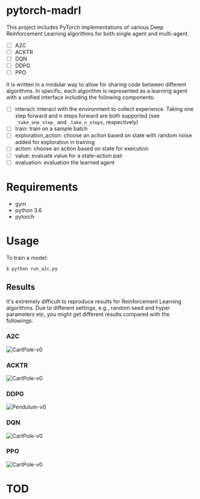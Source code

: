 # pytorch-madrl

This project includes PyTorch implementations of various Deep Reinforcement Learning algorithms for both single agent and multi-agent.

- [ ] A2C
- [ ] ACKTR
- [ ] DQN
- [ ] DDPG
- [ ] PPO

It is written in a modular way to allow for sharing code between different algorithms. In specific, each algorithm is represented as a learning agent with a unified interface including the following components:
- [ ] interact: interact with the environment to collect experience. Taking one step forward and n steps forward are both supported (see `_take_one_step_` and `_take_n_steps`, respectively)
- [ ] train: train on a sample batch
- [ ] exploration_action: choose an action based on state with random noise added for exploration in training
- [ ] action: choose an action based on state for execution
- [ ] value: evaluate value for a state-action pair
- [ ] evaluation: evaluation the learned agent

# Requirements

- gym
- python 3.6
- pytorch

# Usage

To train a model:

```
$ python run_a2c.py
```

## Results
It's extremely difficult to reproduce results for Reinforcement Learning algorithms. Due to different settings, e.g., random seed and hyper parameters etc, you might get different results compared with the followings.

### A2C

![CartPole-v0](output/CartPole-v0_a2c.png)

### ACKTR

![CartPole-v0](output/CartPole-v0_acktr.png)

### DDPG

![Pendulum-v0](output/Pendulum-v0_ddpg.png)

### DQN

![CartPole-v0](output/CartPole-v0_dqn.png)

### PPO

![CartPole-v0](output/CartPole-v0_ppo.png)


# TOD